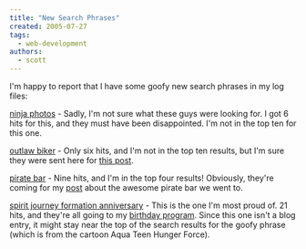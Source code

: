 ```yaml
---
title: "New Search Phrases"
created: 2005-07-27
tags: 
  - web-development
authors: 
  - scott
---
```


I'm happy to report that I have some goofy new search phrases in my log files:

[ninja photos](http://www.google.com/search?q=ninja+photos) - Sadly, I'm not sure what these guys were looking for. I got 6 hits for this, and they must have been disappointed. I'm not in the top ten for this one.

[outlaw biker](http://www.google.com/search?q=outlaw+biker) - Only six hits, and I'm not in the top ten results, but I'm sure they were sent here for [this post](/2005/06/outlaw-biker/).

[pirate bar](http://www.google.com/search?q=pirate+bar) - Nine hits, and I'm in the top four results! Obviously, they're coming for my [post](/the-pirate-bar/) about the awesome pirate bar we went to.

[spirit journey formation anniversary](http://www.google.com/search?q=spirit+journey+formation+anniversary) - This is the one I'm most proud of. 21 hits, and they're all going to my [birthday program](http://spaceninja.local/projects/dates/). Since this one isn't a blog entry, it might stay near the top of the search results for the goofy phrase (which is from the cartoon Aqua Teen Hunger Force).

